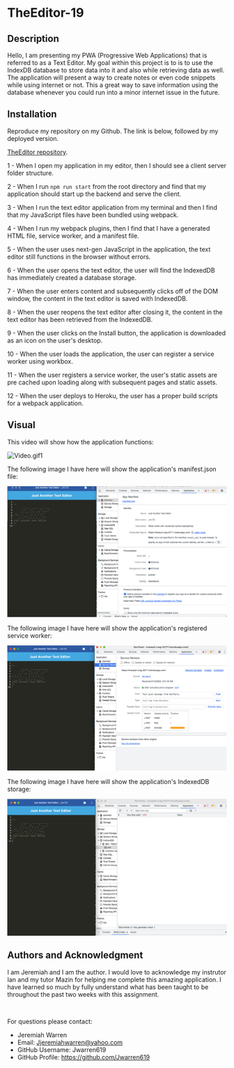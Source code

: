 # TheEditor-19

## Description
Hello, I am presenting my PWA (Progressive Web Applications) that is referred to as a Text Editor. My goal within this project is to is to use the IndexDB database to store data into it and also while retrieving data as well. The application will present a way to create notes or even code snippets while using internet or not. This a great way to save information using the database whenever you could run into a minor internet issue in the future.


## Installation

Reproduce my repository on my Github. The link is below, followed by my deployed version.

[TheEditor repository](https://github.com/Jwarren619/TheEditor-19).


1 - When I open my application in my editor, then I should see a client server folder structure.

2 - When I run `npm run start` from the root directory and find that my application should start up the backend and serve the client.

3 - When I run the text editor application from my terminal and then I find that my JavaScript files have been bundled using webpack.

4 - When I run my webpack plugins, then I find that I have a generated HTML file, service worker, and a manifest file.

5 - When the user uses next-gen JavaScript in the application, the text editor still functions in the browser without errors.

6 - When the user opens the text editor, the user will find the IndexedDB has immediately created a database storage.

7 - When the user enters content and subsequently clicks off of the DOM window, the content in the text editor is saved with IndexedDB.

8 - When the user reopens the text editor after closing it, the content in the text editor has been retrieved from the IndexedDB.

9 - When the user clicks on the Install button, the application is downloaded as an icon on the user's desktop.

10 - When the user loads the application, the user can register a service worker using workbox.

11 - When the user registers a service worker, the user's static assets are pre cached upon loading along with subsequent pages and static assets.

12 - When the user deploys to Heroku, the user has a proper build scripts for a webpack application.


## Visual

This video will show how the application functions:

![Video.gif1](.//client/src/images/Video.gif)

The following image I have here will show the application's manifest.json file: 

![Screenshot1](.//client/src/images/ScreenShot1.png)

The following image I have here will show the application's registered service worker:

![Screenshot2](.//client/src/images/ScreenShot2.png)

The following image I have here will show the application's IndexedDB storage:

![Screenshot3](.//client/src/images/ScreenShot3.png)



##  Authors and Acknowledgment
I am Jeremiah and I am the author. I would love to acknowledge my instrutor Ian and my tutor Mazin for helping me complete this amazing application. I have learned so much by fully understand what has been taught to be throughout the past two weeks with this assignment.


<br>

 For questions please contact: 
  - Jeremiah Warren 
  - Email: Jjeremiahwarren@yahoo.com
  - GitHub Username: Jwarren619
  - GitHub Profile: https://github.com/Jwarren619
  